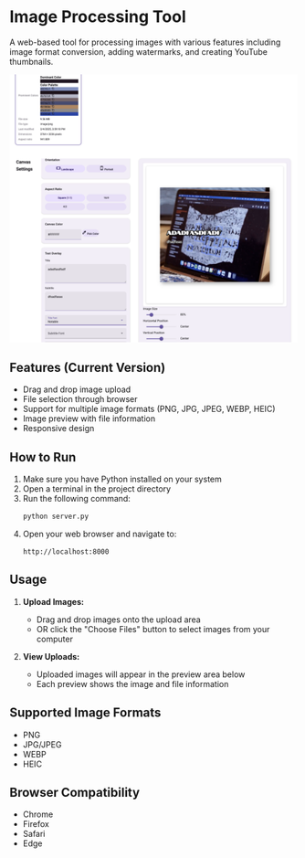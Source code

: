 # Image Processing Tool

A web-based tool for processing images with various features including image format conversion, adding watermarks, and creating YouTube thumbnails.

![Sample UI](assets/sample-ui.png)

## Features (Current Version)
- Drag and drop image upload
- File selection through browser
- Support for multiple image formats (PNG, JPG, JPEG, WEBP, HEIC)
- Image preview with file information
- Responsive design

## How to Run

1. Make sure you have Python installed on your system
2. Open a terminal in the project directory
3. Run the following command:
   ```bash
   python server.py
   ```
4. Open your web browser and navigate to:
   ```
   http://localhost:8000
   ```

## Usage

1. **Upload Images:**
   - Drag and drop images onto the upload area
   - OR click the "Choose Files" button to select images from your computer

2. **View Uploads:**
   - Uploaded images will appear in the preview area below
   - Each preview shows the image and file information

## Supported Image Formats
- PNG
- JPG/JPEG
- WEBP
- HEIC

## Browser Compatibility
- Chrome
- Firefox
- Safari
- Edge 